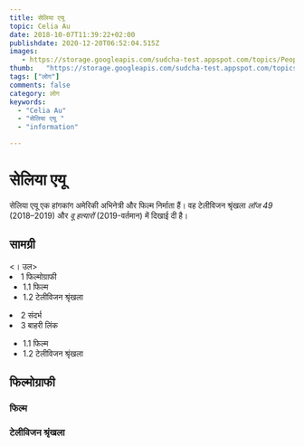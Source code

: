 ```yaml
---
title: सेलिया एयू 
topic: Celia Au
date: 2018-10-07T11:39:22+02:00
publishdate: 2020-12-20T06:52:04.515Z
images: 
   - https://storage.googleapis.com/sudcha-test.appspot.com/topics/People/celia_au/1.jpeg
thumb:   "https://storage.googleapis.com/sudcha-test.appspot.com/topics/People/celia_au/thumb.jpeg"
tags: ["लोग"]
comments: false
category: लोग
keywords: 
  - "Celia Au"
  - "सेलिया एयू "
  - "information"

---
```

<h1> सेलिया एयू </h1> <p> सेलिया एयू एक हांगकांग अमेरिकी अभिनेत्री और फिल्म निर्माता हैं। वह टेलीविजन श्रृंखला <i> लॉज 49 </i> (2018–2019) और <i> वू हत्यारों </i> (2019-वर्तमान) में दिखाई दी है। </p> <h2> सामग्री </h2> <। उल> <li> 1 फिल्मोग्राफी <ul> <li> 1.1 फिल्म </li> <li> 1.2 टेलीविजन श्रृंखला </li> </ul> </li> <li> 2 संदर्भ </li> <li> 3 बाहरी लिंक </li> </ul> <ul> <li> 1.1 फिल्म </li> <li> 1.2 टेलीविजन श्रृंखला </li> </ul> <h2> फिल्मोग्राफी </h2> <h3> फिल्म </h3> <h3> टेलीविजन श्रृंखला </h3> 
